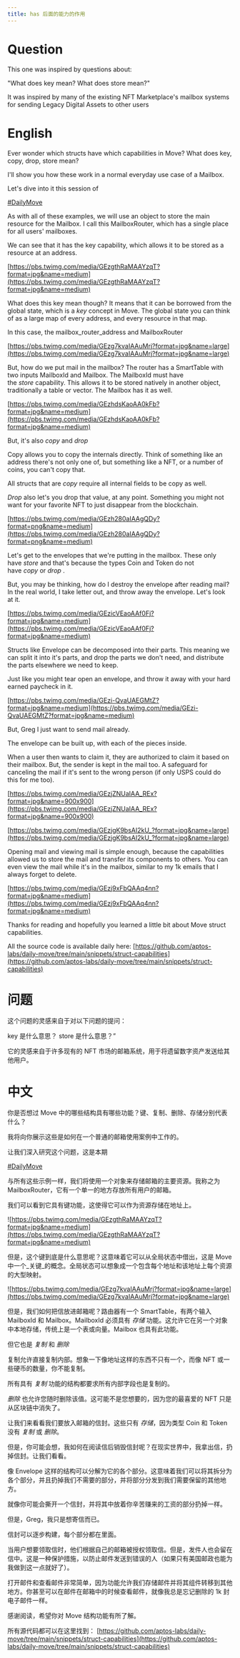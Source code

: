 ```yaml
---
title: has 后面的能力的作用
---
```

# Question

This one was inspired by questions about:

"What does key mean? What does store mean?"

It was inspired by many of the existing NFT Marketplace's mailbox systems for sending Legacy Digital Assets to other users

# English

Ever wonder which structs have which capabilities in Move? What does key, copy, drop, store mean?

I'll show you how these work in a normal everyday use case of a Mailbox.

Let's dive into it this session of

[#DailyMove](https://twitter.com/hashtag/DailyMove?src=hashtag_click)

As with all of these examples, we will use an object to store the main resource for the Mailbox. I call this MailboxRouter, which has a single place for all users' mailboxes.

We can see that it has the key capability, which allows it to be stored as a resource at an address.

[https://pbs.twimg.com/media/GEzgthRaMAAYzqT?format=jpg&name=medium](https://pbs.twimg.com/media/GEzgthRaMAAYzqT?format=jpg&name=medium)

What does this key mean though? It means that it can be borrowed from the global state, which is a _key_ concept in Move. The global state you can think of as a large map of every address, and every resource in that map.

In this case, the mailbox_router_address and MailboxRouter

[https://pbs.twimg.com/media/GEzg7kvaIAAuMrj?format=jpg&name=large](https://pbs.twimg.com/media/GEzg7kvaIAAuMrj?format=jpg&name=large)

But, how do we put mail in the mailbox? The router has a SmartTable with two inputs MailboxId and Mailbox. The MailboxId must have the _store_ capability. This allows it to be stored natively in another object, traditionally a table or vector. The Mailbox has it as well.

[https://pbs.twimg.com/media/GEzhdsKaoAA0kFb?format=jpg&name=medium](https://pbs.twimg.com/media/GEzhdsKaoAA0kFb?format=jpg&name=medium)

But, it's also _copy_ and _drop_

Copy allows you to copy the internals directly. Think of something like an address there's not only one of, but something like a NFT, or a number of coins, you can't copy that.

All structs that are _copy_ require all internal fields to be copy as well.

_Drop_ also let's you drop that value, at any point. Something you might not want for your favorite NFT to just disappear from the blockchain.

[https://pbs.twimg.com/media/GEzh280aIAAgQDy?format=png&name=medium](https://pbs.twimg.com/media/GEzh280aIAAgQDy?format=png&name=medium)

Let's get to the envelopes that we're putting in the mailbox. These only have _store_ and that's because the types Coin and Token do not have _copy_ or _drop_ .

But, you may be thinking, how do I destroy the envelope after reading mail? In the real world, I take letter out, and throw away the envelope. Let's look at it.

[https://pbs.twimg.com/media/GEzicVEaoAAf0Fj?format=jpg&name=medium](https://pbs.twimg.com/media/GEzicVEaoAAf0Fj?format=jpg&name=medium)

Structs like Envelope can be decomposed into their parts. This meaning we can split it into it's parts, and drop the parts we don't need, and distribute the parts elsewhere we need to keep.

Just like you might tear open an envelope, and throw it away with your hard earned paycheck in it.

[https://pbs.twimg.com/media/GEzi-QvaUAEGMtZ?format=jpg&name=medium](https://pbs.twimg.com/media/GEzi-QvaUAEGMtZ?format=jpg&name=medium)

But, Greg I just want to send mail already.

The envelope can be built up, with each of the pieces inside.

When a user then wants to claim it, they are authorized to claim it based on their mailbox. But, the sender is kept in the mail too. A safeguard for canceling the mail if it's sent to the wrong person (if only USPS could do this for me too).

[https://pbs.twimg.com/media/GEzjZNUaIAA_REx?format=jpg&name=900x900](https://pbs.twimg.com/media/GEzjZNUaIAA_REx?format=jpg&name=900x900)

[https://pbs.twimg.com/media/GEzjgK9bsAI2kU_?format=jpg&name=large](https://pbs.twimg.com/media/GEzjgK9bsAI2kU_?format=jpg&name=large)

Opening mail and viewing mail is simple enough, because the capabilities allowed us to store the mail and transfer its components to others. You can even view the mail while it's in the mailbox, similar to my 1k emails that I always forget to delete.

[https://pbs.twimg.com/media/GEzj9xFbQAAq4nn?format=jpg&name=medium](https://pbs.twimg.com/media/GEzj9xFbQAAq4nn?format=jpg&name=medium)

Thanks for reading and hopefully you learned a little bit about Move struct capabilities.

All the source code is available daily here: [](https://t.co/QmMRWWBR5L)[https://github.com/aptos-labs/daily-move/tree/main/snippets/struct-capabilities](https://github.com/aptos-labs/daily-move/tree/main/snippets/struct-capabilities)

# 问题

这个问题的灵感来自于对以下问题的提问：

key 是什么意思？ store 是什么意思？”

它的灵感来自于许多现有的 NFT 市场的邮箱系统，用于将遗留数字资产发送给其他用户。

# 中文

你是否想过 Move 中的哪些结构具有哪些功能？键、复制、删除、存储分别代表什么？

我将向你展示这些是如何在一个普通的邮箱使用案例中工作的。

让我们深入研究这个问题，这是本期

[#DailyMove](https://twitter.com/hashtag/DailyMove?src=hashtag_click)

与所有这些示例一样，我们将使用一个对象来存储邮箱的主要资源。我称之为 MailboxRouter，它有一个单一的地方存放所有用户的邮箱。

我们可以看到它具有键功能，这使得它可以作为资源存储在地址上。

![https://pbs.twimg.com/media/GEzgthRaMAAYzqT?format=jpg&name=medium](https://pbs.twimg.com/media/GEzgthRaMAAYzqT?format=jpg&name=medium)

但是，这个键到底是什么意思呢？这意味着它可以从全局状态中借出，这是 Move 中一个_关键_的概念。全局状态可以想象成一个包含每个地址和该地址上每个资源的大型映射。

![https://pbs.twimg.com/media/GEzg7kvaIAAuMrj?format=jpg&name=large](https://pbs.twimg.com/media/GEzg7kvaIAAuMrj?format=jpg&name=large)

但是，我们如何把信放进邮箱呢？路由器有一个 SmartTable，有两个输入 MailboxId 和 Mailbox。MailboxId 必须具有 _存储_ 功能。这允许它在另一个对象中本地存储，传统上是一个表或向量。Mailbox 也具有此功能。

但它也是 _复制_ 和 _删除_

复制允许直接复制内部。想象一下像地址这样的东西不只有一个，而像 NFT 或一些硬币的数量，你不能复制。

所有具有 _复制_ 功能的结构都要求所有内部字段也是复制的。

_删除_ 也允许您随时删除该值。这可能不是您想要的，因为您的最喜爱的 NFT 只是从区块链中消失了。

让我们来看看我们要放入邮箱的信封。这些只有 _存储_，因为类型 Coin 和 Token 没有 _复制_ 或 _删除_。

但是，你可能会想，我如何在阅读信后销毁信封呢？在现实世界中，我拿出信，扔掉信封。让我们看看。

像 Envelope 这样的结构可以分解为它的各个部分。这意味着我们可以将其拆分为各个部分，并且扔掉我们不需要的部分，并将部分分发到我们需要保留的其他地方。

就像你可能会撕开一个信封，并将其中放着你辛苦赚来的工资的部分扔掉一样。

但是，Greg，我只是想寄信而已。

信封可以逐步构建，每个部分都在里面。

当用户想要领取信时，他们根据自己的邮箱被授权领取信。但是，发件人也会留在信中。这是一种保护措施，以防止邮件发送到错误的人（如果只有美国邮政也能为我做到这一点就好了）。

打开邮件和查看邮件非常简单，因为功能允许我们存储邮件并将其组件转移到其他地方。你甚至可以在邮件在邮箱中的时候查看邮件，就像我总是忘记删除的 1k 封电子邮件一样。

感谢阅读，希望你对 Move 结构功能有所了解。

所有源代码都可以在这里找到： [https://github.com/aptos-labs/daily-move/tree/main/snippets/struct-capabilities](https://github.com/aptos-labs/daily-move/tree/main/snippets/struct-capabilities)